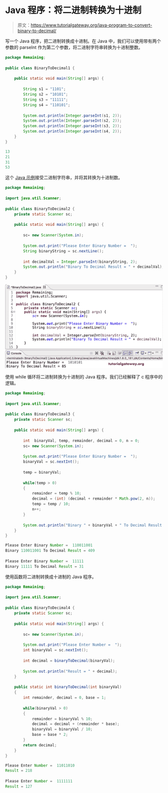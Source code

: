 # Java 程序：将二进制转换为十进制

> 原文：<https://www.tutorialgateway.org/java-program-to-convert-binary-to-decimal/>

写一个 Java 程序，把二进制转换成十进制。在 Java 中，我们可以使用带有两个参数的 parseInt 作为第二个参数，将二进制字符串转换为十进制整数。

```java
package Remaining;

public class BinaryToDecimal1 {

	public static void main(String[] args) {

		String s1 = "1101";
		String s2 = "10101";
		String s3 = "11111";
		String s4 = "110101";

		System.out.println(Integer.parseInt(s1, 2));
		System.out.println(Integer.parseInt(s2, 2));
		System.out.println(Integer.parseInt(s3, 2));
		System.out.println(Integer.parseInt(s4, 2));
	}
}
```

```java
13
21
31
53
```

这个 [Java 示例](https://www.tutorialgateway.org/learn-java-programs/)接受二进制字符串，并将其转换为十进制数。

```java
package Remaining;

import java.util.Scanner;

public class BinaryToDecimal2 {
	private static Scanner sc;

	public static void main(String[] args) {

		sc= new Scanner(System.in);

		System.out.print("Please Enter Binary Number =  ");
		String binaryString = sc.nextLine();

		int decimalVal = Integer.parseInt(binaryString, 2);
		System.out.println("Binary To Decimal Result = " + decimalVal);
	}
}
```

![Java Program to Convert Binary To Decimal 2](img/11a01d791784940a759076bd404315eb.png)

使用 while 循环将二进制转换为十进制的 Java 程序。我们已经解释了 c 程序中的逻辑。

```java
package Remaining;

import java.util.Scanner;

public class BinaryToDecimal3 {
	private static Scanner sc;

	public static void main(String[] args) {

		int  binaryVal, temp, remainder, decimal = 0, n = 0;
		sc= new Scanner(System.in);

		System.out.print("Please Enter Binary Number =  ");
		binaryVal = sc.nextInt();

		temp = binaryVal;

		while(temp > 0)
		{
			remainder = temp % 10;
			decimal = (int) (decimal + remainder * Math.pow(2, n));
			temp = temp / 10;
			n++;
		}

		System.out.println("Binary " + binaryVal + " To Decimal Result = " + decimal);
	}
}
```

```java
Please Enter Binary Number =  110011001
Binary 110011001 To Decimal Result = 409

Please Enter Binary Number =  11111
Binary 11111 To Decimal Result = 31
```

使用函数将二进制转换成十进制的 Java 程序。

```java
package Remaining;

import java.util.Scanner;

public class BinaryToDecimal4 {
	private static Scanner sc;

	public static void main(String[] args) {

		sc= new Scanner(System.in);

		System.out.print("Please Enter Number =  ");
		int binaryVal = sc.nextInt();

		int decimal = binaryToDecimal(binaryVal);

		System.out.println("Result = " + decimal);
	}

	public static int binaryToDecimal(int binaryVal)
	{
		int remainder, decimal = 0, base = 1;

		while(binaryVal > 0)
		{
			remainder = binaryVal % 10;
			decimal = decimal + (remainder * base);
			binaryVal = binaryVal / 10;
			base = base * 2;
		}
		return decimal;
	}
}
```

```java
Please Enter Number =  11011010
Result = 218

Please Enter Number =  1111111
Result = 127
```